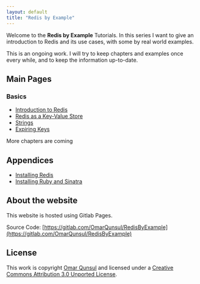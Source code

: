 ```yaml
---
layout: default
title: "Redis by Example"
---
```


Welcome to the **Redis by Example** Tutorials. In this series I want to give an introduction
to Redis and its use cases, with some by real world examples.

This is an ongoing work. I will try to keep chapters and examples once every while,
and to keep the information up-to-date.

## Main Pages

### Basics

- [Introduction to Redis](introduction.html)
- [Redis as a Key-Value Store](key-value-store.html)
- [Strings](strings.html)
- [Expiring Keys](expiring-keys.html)

More chapters are coming

## Appendices

- [Installing Redis](installing-redis.html)
- [Installing Ruby and Sinatra](installing-ruby-and-sinatra.html)

## About the website

This website is hosted using Gitlab Pages.

Source Code:
[https://gitlab.com/OmarQunsul/RedisByExample](https://gitlab.com/OmarQunsul/RedisByExample)

## License

This work is copyright [Omar Qunsul](https://www.qunsul.com) and licensed under a 
[Creative Commons Attribution 3.0 Unported License](https://creativecommons.org/licenses/by/3.0/).
